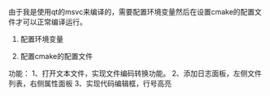 由于我是使用qt的msvc来编译的，需要配置环境变量然后在设置cmake的配置文件才可以正常编译运行。
1. 配置环境变量

2. 配置cmake的配置文件

功能：
1、打开文本文件，实现文件编码转换功能。
2、添加日志面板，左侧文件列表，右侧属性面板
3、实现代码编辑框，行号高亮
